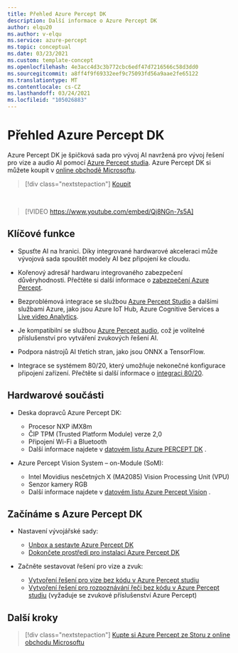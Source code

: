 ```yaml
---
title: Přehled Azure Percept DK
description: Další informace o Azure Percept DK
author: elqu20
ms.author: v-elqu
ms.service: azure-percept
ms.topic: conceptual
ms.date: 03/23/2021
ms.custom: template-concept
ms.openlocfilehash: 4e3acc4d3c3b772cbc6edf47d7216566c58d3dd0
ms.sourcegitcommit: a8ff4f9f69332eef9c75093fd56a9aae2fe65122
ms.translationtype: MT
ms.contentlocale: cs-CZ
ms.lasthandoff: 03/24/2021
ms.locfileid: "105026883"
---
```

# <a name="azure-percept-dk-overview"></a>Přehled Azure Percept DK

Azure Percept DK je špičková sada pro vývoj AI navržená pro vývoj řešení pro vize a audio AI pomocí [Azure Percept studia](./overview-azure-percept-studio.md). Azure Percept DK si můžete koupit v [online obchodě Microsoftu](https://go.microsoft.com/fwlink/p/?LinkId=2155270).

> [!div class="nextstepaction"]
> [Koupit](https://go.microsoft.com/fwlink/p/?LinkId=2155270)

</br>

> [!VIDEO https://www.youtube.com/embed/Qj8NGn-7s5A]

## <a name="key-features"></a>Klíčové funkce

- Spusťte AI na hranici. Díky integrované hardwarové akceleraci může vývojová sada spouštět modely AI bez připojení ke cloudu.

- Kořenový adresář hardwaru integrovaného zabezpečení důvěryhodnosti. Přečtěte si další informace o [zabezpečení Azure Percept](./overview-percept-security.md).

- Bezproblémová integrace se službou [Azure Percept Studio](https://go.microsoft.com/fwlink/?linkid=2135819) a dalšími službami Azure, jako jsou Azure IoT Hub, Azure Cognitive Services a [Live video Analytics](https://docs.microsoft.com/azure/media-services/live-video-analytics-edge/overview).

- Je kompatibilní se službou [Azure Percept audio](./overview-azure-percept-audio.md), což je volitelné příslušenství pro vytváření zvukových řešení AI.

- Podpora nástrojů AI třetích stran, jako jsou ONNX a TensorFlow.

- Integrace se systémem 80/20, který umožňuje nekonečné konfigurace připojení zařízení. Přečtěte si další informace o [integraci 80/20](./overview-8020-integration.md).

## <a name="hardware-components"></a>Hardwarové součásti

- Deska dopravců Azure Percept DK:
    - Procesor NXP iMX8m
    - ČIP TPM (Trusted Platform Module) verze 2,0
    - Připojení Wi-Fi a Bluetooth
    - Další informace najdete v [datovém listu Azure PERCEPT DK](./azure-percept-dk-datasheet.md) .

- Azure Percept Vision System – on-Module (SoM):
    - Intel Movidius nesčetných X (MA2085) Vision Processing Unit (VPU)
    - Senzor kamery RGB
    - Další informace najdete v [datovém listu Azure Percept Vision](./azure-percept-vision-datasheet.md) .

## <a name="getting-started-with-azure-percept-dk"></a>Začínáme s Azure Percept DK

- Nastavení vývojářské sady:
    - [Unbox a sestavte Azure Percept DK](./quickstart-percept-dk-unboxing.md)
    - [Dokončete prostředí pro instalaci Azure Percept DK](./quickstart-percept-dk-set-up.md)

- Začněte sestavovat řešení pro vize a zvuk:
    - [Vytvoření řešení pro vize bez kódu v Azure Percept studiu](./tutorial-nocode-vision.md)
    - [Vytvoření řešení pro rozpoznávání řeči bez kódu v Azure Percept studiu](./tutorial-no-code-speech.md) (vyžaduje se zvukové příslušenství Azure Percept)

## <a name="next-steps"></a>Další kroky

> [!div class="nextstepaction"]
> [Kupte si Azure Percept ze Storu z online obchodu Microsoftu](https://go.microsoft.com/fwlink/p/?LinkId=2155270)